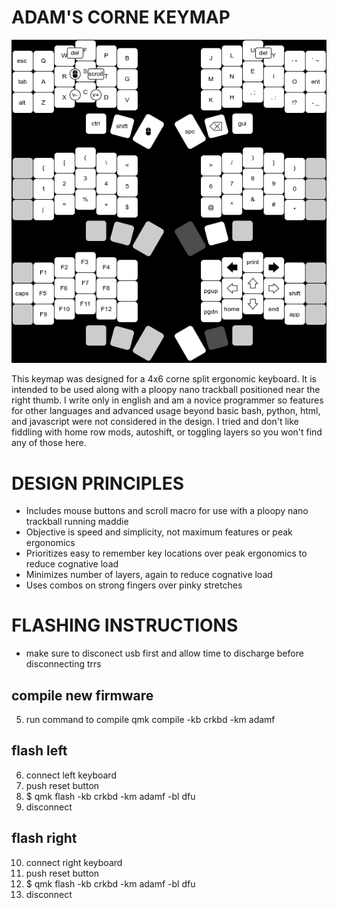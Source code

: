# ADAM'S CORNE KEYMAP

![keymap image](adamf24.drawio.png)

This keymap was designed for a 4x6 corne split ergonomic keyboard.  It is intended to be used along with a ploopy nano trackball positioned near the right thumb.  I write only in english and am a novice programmer so features for other languages and advanced usage beyond basic bash, python, html, and javascript were not considered in the design.  I tried and don't like fiddling with home row mods, autoshift, or toggling layers so you won't find any of those here.


# DESIGN PRINCIPLES
* Includes mouse buttons and scroll macro for use with a ploopy nano trackball running maddie
* Objective is speed and simplicity, not maximum features or peak ergonomics
* Prioritizes easy to remember key locations over peak ergonomics to reduce cognative load 
* Minimizes number of layers, again to reduce cognative load 
* Uses combos on strong fingers over pinky stretches


# FLASHING INSTRUCTIONS
* make sure to disconect usb first and allow time to discharge before disconnecting trrs

## compile new firmware
5. run command to compile
qmk compile -kb crkbd -km adamf

## flash left
6. connect left keyboard
7. push reset button
8. $ qmk flash -kb crkbd -km adamf -bl dfu
9. disconnect

## flash right
10. connect right keyboard
11. push reset button
12. $ qmk flash -kb crkbd -km adamf -bl dfu
13. disconnect
